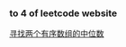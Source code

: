 ### to 4 of leetcode website

[寻找两个有序数组的中位数](https://leetcode-cn.com/problems/median-of-two-sorted-arrays/)